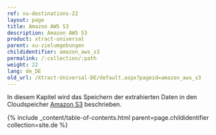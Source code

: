 ```yaml
---
ref: xu-destinations-22
layout: page
title: Amazon AWS S3
description: Amazon AWS S3
product: xtract-universal
parent: xu-zielumgebungen
childidentifier: amazon_aws_s3
permalink: /:collection/:path
weight: 22
lang: de_DE
old_url: /Xtract-Universal-DE/default.aspx?pageid=amazon_aws_s3
---
```


In diesem Kapitel wird das Speichern der extrahierten Daten in den Cloudspeicher [Amazon S3](https://aws.amazon.com/de/s3/) beschrieben.

{% include _content/table-of-contents.html parent=page.childidentifier collection=site.de %}